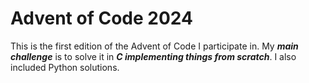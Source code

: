 # Advent of Code 2024
This is the first edition of the Advent of Code I participate in. My ***main challenge*** is to solve it in ***C implementing things from scratch***. I also included Python solutions.
